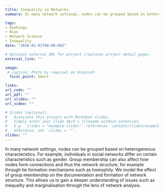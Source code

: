 ```yaml
---
title: Inequality in Networks
summary: In many network settings, nodes can be grouped based on heterogeneous characteristics. For example, individuals in social networks differ on certain characteristics such as gender. Group membership can also affect how nodes form connections and thus the network structure, for example through tie formation mechanisms such as homophily. We model the effect of group membership on the documentation and formation of network structure. This allows us to gain a deeper understanding of issues such as inequality and marginalisation through the lens of network analysis.

tags:
- Rankings
- Bias
- Network Science
- Inequality
date: "2020-01-01T00:00:00Z"

# Optional external URL for project (replaces project detail page).
external_link: ""

image:
 # caption: Photo by rawpixel on Unsplash
  focal_point: Smart

links:
url_code: ""
url_pdf: ""
url_slides: ""
url_video: ""

# Slides (optional).
#   Associate this project with Markdown slides.
#   Simply enter your slide deck's filename without extension.
#   E.g. `slides = "example-slides"` references `content/slides/example-slides.md`.
#   Otherwise, set `slides = ""`.
slides: ""
---
```


In many network settings, nodes can be grouped based on heterogeneous characteristics. For example, individuals in social networks differ on certain characteristics such as gender. Group membership can also affect how nodes form connections and thus the network structure, for example through tie formation mechanisms such as homophily. We model the effect of group membership on the documentation and formation of network structure. This allows us to gain a deeper understanding of issues such as inequality and marginalisation through the lens of network analysis.